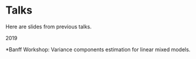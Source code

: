 # Talks

Here are slides from previous talks.

2019

*Banff Workshop: Variance components estimation for linear mixed models. 

